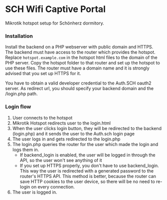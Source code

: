 # SCH Wifi Captive Portal

Mikrotik hotspot setup for Schönherz dormitory.

### Installation

Install the backend on a PHP webserver with public domain and HTTPS. The backend must have access to the router which provides the hotspot. Replace `hotspot.example.com` in the hotspot html files to the domain of the PHP server. Copy the hotspot folder to that router and set up the hotspot to use these files. The router must have a domain name and it is strongly advised that you set up HTTPS for it.

You have to obtain a valid developer credential to the Auth.SCH oauth2 server. As redirect url, you should specify your backend domain and the /login.php path.

### Login flow

1. User connects to the hotspot
1. Mikrotik Hotspot redirects user to the login.html
2. When the user clicks login button, they will be redirected to the backend (login.php) and it sends the user to the Auth.sch login page
3. The user logs in and gets redirected to the login.php
4. The login.php queries the router for the user which made the login and logs them in.
	* If backend_login is enabled, the user will be logged in through the API, so the user won't see anything of it
	* If you set up HTTPS properly, you don't have to use backend_login. This way the user is redirected with a generated password to the router's HTTPS API. This method is better, because the router can save HTTP cookies to the user device, so there will be no need to re-login on every connection.
1. The user is logged in.
